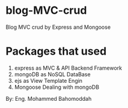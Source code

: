# blog-MVC-crud
Blog MVC crud by Express and Mongoose

# Packages that used 
1. express as MVC & API Backend Framework
2. mongoDB as NoSQL DataBase
3. ejs as View Template Engin
4. Mongoose Dealing with mongoDB

By: Eng. Mohammed Bahomoddah
